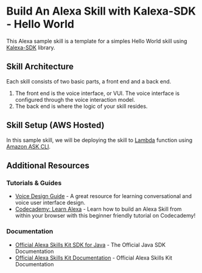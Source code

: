 # Build An Alexa Skill with Kalexa-SDK - Hello World

This Alexa sample skill is a template for a simples Hello World skill using [Kalexa-SDK](https://github.com/HPInc/kalexa-sdk) library.

## Skill Architecture
Each skill consists of two basic parts, a front end and a back end.
1. The front end is the voice interface, or VUI. The voice interface is configured through the voice interaction model.
2. The back end is where the logic of your skill resides.

## Skill Setup (AWS Hosted)
In this sample skill, we will be deploying the skill to [Lambda](http://aws.amazon.com/lambda) function using 
[Amazon ASK CLI](https://developer.amazon.com/en-US/docs/alexa/smapi/quick-start-alexa-skills-kit-command-line-interface.html).

## Additional Resources

### Tutorials & Guides
* [Voice Design Guide](https://developer.amazon.com/designing-for-voice/) - A great resource for learning conversational and voice user interface design.
* [Codecademy: Learn Alexa](https://www.codecademy.com/learn/learn-alexa) - Learn how to build an Alexa Skill from within your browser with this beginner friendly tutorial on Codecademy!

### Documentation
* [Official Alexa Skills Kit SDK for Java](https://github.com/alexa/alexa-skills-kit-sdk-for-java) - The Official Java SDK Documentation
* [Official Alexa Skills Kit Documentation](https://developer.amazon.com/docs/ask-overviews/build-skills-with-the-alexa-skills-kit.html) - Official Alexa Skills Kit Documentation
